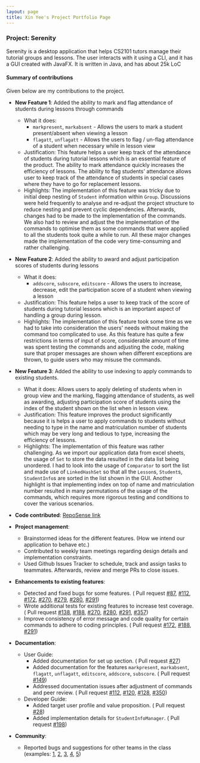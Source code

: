 ```yaml
---
layout: page
title: Xin Yee's Project Portfolio Page
---
```

### Project: Serenity
Serenity is a desktop application that helps CS2101 tutors manage their tutorial groups and lessons. 
The user interacts with it using a CLI, and it has a GUI created with JavaFX. 
It is written in Java, and has about 25k LoC

#### Summary of contributions

Given below are my contributions to the project.

* **New Feature 1**: Added the ability to mark and flag attendance of students during lessons through commands
  * What it does: 
      * `markpresent`, `markabsent` - Allows the users to mark a student present/absent when viewing a lesson
      * `flagatt`, `unflagatt` - Allows the users to flag / un-flag attendance of a student when necessary while in lesson view
  * Justification: This feature helps a user keep track of the attendance of students during tutorial lessons which is an essential feature of the product. 
                   The ability to mark attendance quickly increases the efficiency of lessons. The ability to flag students' attendance allows user to keep track of 
                   the attendance of students in special cases where they have to go for replacement lessons.
  * Highlights: The implementation of this feature was tricky due to initial deep nesting of `Student` information within `Group`. 
  Discussions were held frequently to analyse and re-adjust the project structure to reduce nesting and prevent cyclic dependencies. 
  Afterwards, changes had to be made to the implementation of the commands. We also had to review and adjust the the implementation 
   of the commands to optimise them as some commands that were applied to all the students took quite a while to run.
   All these major changes made the implementation of the code very time-consuming and rather challenging.
   
* **New Feature 2**: Added the ability to award and adjust participation scores of students during lessons
  * What it does: 
    * `addscore`, `subscore`, `editscore` - Allows the users to increase, decrease, edit the participation score of a student when viewing a lesson
  * Justification: This feature helps a user to keep track of the score of students during tutorial lessons which is an important aspect of handling a group during lesson.
  * Highlights: The implementation of this feature took some time as we had to take into consideration the users' needs without making the command too complicated to use. As this feature has 
                quite a few restrictions in terms of input of score, considerable amount of time was spent testing the commands and 
                adjusting the code, making sure that proper messages are shown when different exceptions are thrown, 
                to guide users who may misuse the commands.
                
* **New Feature 3**: Added the ability to use indexing to apply commands to existing students. 
  * What it does: Allows users to apply deleting of students when in group view and the marking, flagging attendance 
                  of students, as well as awarding, adjusting participation score of students using the index of the student 
                  shown on the list when in lesson view.
  * Justification: This feature improves the product significantly because it is helps a user to apply commands to students 
                   without needing to type in the name and matriculation number of students which may be very long and tedious to type, 
                   increasing the efficiency of lessons.
  * Highlights: The implementation of this feature was rather challenging. As we import our application data from excel sheets, the usage of `Set` 
                to store the data resulted in the data list being unordered. I had to look into the usage of `Comparator` to sort the list and 
                made use of `LinkedHashSet` so that all the `Lesson`s, `Student`s, `StudentInfo`s are sorted in the list shown in the GUI. 
                Another highlight is that implementing index on top of name and matriculation number resulted in many permutations of the usage of the commands, 
                which requires more rigorous testing and conditions to cover the various scenarios.

* **Code contributed**: [RepoSense link](https://nus-cs2103-ay2021s1.github.io/tp-dashboard/#breakdown=true&search=xinyee20&sort=groupTitle&sortWithin=title&since=2020-08-14&timeframe=commit&mergegroup=&groupSelect=groupByRepos&checkedFileTypes=docs~functional-code~test-code~other)

* **Project management**: 
  * Brainstormed ideas for the different features. (How we intend our application to behave etc.)
  * Contributed to weekly team meetings regarding design details and implementation constraints.
  * Used Github Issues Tracker to schedule, track and assign tasks to teammates. Afterwards, review and merge PRs to close issues.
  
* **Enhancements to existing features**:
    * Detected and fixed bugs for some features. ( Pull request 
    [#87](https://github.com/AY2021S1-CS2103T-W12-4/tp/pull/87),
    [#112](https://github.com/AY2021S1-CS2103T-W12-4/tp/pull/112),
    [#172](https://github.com/AY2021S1-CS2103T-W12-4/tp/pull/172),
    [#270](https://github.com/AY2021S1-CS2103T-W12-4/tp/pull/270),
    [#279](https://github.com/AY2021S1-CS2103T-W12-4/tp/pull/279),
    [#280](https://github.com/AY2021S1-CS2103T-W12-4/tp/pull/280),
    [#291](https://github.com/AY2021S1-CS2103T-W12-4/tp/pull/291))
    * Wrote additional tests for existing features to increase test coverage. ( Pull request
    [#138](https://github.com/AY2021S1-CS2103T-W12-4/tp/pull/138),
    [#188](https://github.com/AY2021S1-CS2103T-W12-4/tp/pull/188),
    [#270](https://github.com/AY2021S1-CS2103T-W12-4/tp/pull/270),
    [#280](https://github.com/AY2021S1-CS2103T-W12-4/tp/pull/280),
    [#291](https://github.com/AY2021S1-CS2103T-W12-4/tp/pull/291),
    [#357](https://github.com/AY2021S1-CS2103T-W12-4/tp/pull/357))
    * Improve consistency of error message and code quality for certain commands to adhere to coding principles. ( Pull request 
    [#172](https://github.com/AY2021S1-CS2103T-W12-4/tp/pull/172),
    [#188](https://github.com/AY2021S1-CS2103T-W12-4/tp/pull/188),
    [#291](https://github.com/AY2021S1-CS2103T-W12-4/tp/pull/291))

* **Documentation**:
  * User Guide:
      * Added documentation for set up section. ( Pull request
      [#27](https://github.com/AY2021S1-CS2103T-W12-4/tp/pull/27))
      * Added documentation for the features `markpresent`, `markabsent`, `flagatt`, `unflagatt`, `editscore`,
      `addscore`, `subscore`. ( Pull request 
      [#149](https://github.com/AY2021S1-CS2103T-W12-4/tp/pull/149))
      * Addressed documentation issues after adjustment of commands and peer review. ( Pull request 
      [#112](https://github.com/AY2021S1-CS2103T-W12-4/tp/pull/112),
      [#120](https://github.com/AY2021S1-CS2103T-W12-4/tp/pull/120),
      [#128](https://github.com/AY2021S1-CS2103T-W12-4/tp/pull/128),
      [#350](https://github.com/AY2021S1-CS2103T-W12-4/tp/pull/350))
  * Developer Guide:
      * Added target user profile and value proposition. ( Pull request
      [#28](https://github.com/AY2021S1-CS2103T-W12-4/tp/pull/28))
      * Added implementation details for `StudentInfoManager`. ( Pull request 
      [#198](https://github.com/AY2021S1-CS2103T-W12-4/tp/pull/198))


* **Community**:
  * Reported bugs and suggestions for other teams in the class (examples: 
    [1](https://github.com/AY2021S1-CS2103T-W13-2/tp/issues/110),
    [2](https://github.com/AY2021S1-CS2103T-W13-2/tp/issues/111), 
    [3](https://github.com/AY2021S1-CS2103T-W13-2/tp/issues/112),
    [4](https://github.com/AY2021S1-CS2103T-W13-2/tp/issues/113),
    [5](https://github.com/AY2021S1-CS2103T-W13-2/tp/issues/114))

